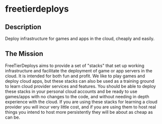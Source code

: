 # freetierdeploys

## Description
Deploy infrastructure for games and apps in the cloud, cheaply and easily.

## The Mission
FreeTierDeploys aims to provide a set of "stacks" that set up working infrastructure and facilitate the deployment of game or app servers in the cloud. It is intended for both fun and profit. We like to play games and deploy cloud apps, but these stacks can also be used as a training ground to learn cloud provider services and features. You should be able to deploy these stacks in your personal cloud accounts and be ready to use games/apps with no changes to the code, and without needing in depth experience with the cloud. If you are using these stacks for learning a cloud provider you will incur very little cost, and if you are using them to host real things you intend to host more persistently they will be about as cheap as can be.  
